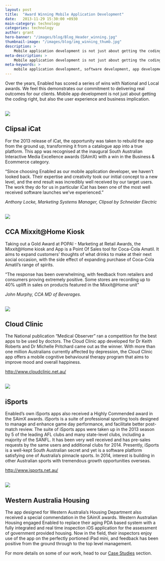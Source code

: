 ```yaml
---
layout: post
title:  "Award Winning Mobile Application Development"
date:   2013-11-29 15:30:00 +0930
main-category: technology
categories: technology
author: grant
hero-banner: "/images/blog/Blog_Header_winning.jpg"
thumbnail-image: "/images/blog/img_winning_thumb.jpg"
description: >
    Mobile application development is not just about getting the coding right, but also the user experience and business implication.
meta-description: >
    Mobile application development is not just about getting the coding right, but also the user experience and business implication.
meta-keywords: >
    mobile application development, software development, app development
---
```


Over the years, Enabled has scored a series of wins with National and Local awards. We feel this demonstrates our commitment to delivering real outcomes for our clients. Mobile app development is not just about getting the coding right, but also the user experience and business implication. 
<br />
<br />

![](/images/blog/award_clipsalicat.jpg)

Clipsal iCat
------------
For the 2013 release of iCat, the opportunity was taken to rebuild the app from the ground up, transforming it from a catalogue app into a true platform. This app was recognised at the inaugural South Australian Interactive Media Excellence awards (SAimX) with a win in the Business & Ecommerce category.

<div class="non-twitter-quote">
“Since choosing Enabled as our mobile application developer, we haven’t looked back. Their expertise and creativity took our initial concept to a new level, and the end result was incredibly well received by our target users. The work they do for us in particular iCat has been one of the most well received software launches we’ve experienced.”
</div>

_Anthony Locke, Marketing Systems Manager, Clipsal by Schneider Electric_
<br />
<br />

![](/images/blog/award_mixxitathome.jpg)

CCA Mixxit@Home Kiosk
---------------------
Taking out a Gold Award at POPAI - Marketing at Retail Awards, the Mixxit@Home kiosk and App is a Point Of Sales tool for Coca-Cola Amatil. It aims to expand customers’ thoughts of what drinks to make at their next social occasion, with the side effect of expanding purchase of Coca-Cola Amatil’s range of spirits. 

<div class="non-twitter-quote">
“The response has been overwhelming, with feedback from retailers and consumers proving extremely positive. Some stores are recording up to 40% uplift in sales on products featured in the Mixxit@Home unit”
</div>

_John Murphy, CCA MD of Beverages._
<br />
<br />

![](/images/blog/award_cloudclinic.jpg)


Cloud Clinic
------------

The National publication “Medical Observer” ran a competition for the best apps to be used by doctors. The Cloud Clinic app developed for Dr Keith Roberts and Dr Michelle Pritchard came out as the winner. With more than one million Australians currently affected by depression, the Cloud Clinic app offers a mobile cognitive behavioural therapy program that aims to improve mood and overall happiness.

<http://www.cloudclinic.net.au/>
<br />
<br />

![](/images/blog/award_isports.jpg)

iSports
-------

Enabled’s own iSports apps also received a Highly Commended award in the SAimX awards. iSports is a suite of professional sporting tools designed to manage and enhance game day performance, and facilitate better post-match review. The suite of iSports apps were taken up in the 2013 season by 5 of the leading AFL clubs and many state-level clubs, including a majority of the SANFL. It has been very well received and has pre-sales requests by the same users and additional clubs for 2014. 
Presently, iSports is a well-kept South Australian secret and yet is a software platform satisfying one of Australia’s pinnacle sports. In 2014, interest is building in other Australian sports with tremendous growth opportunities overseas. 

<http://www.isports.net.au/>
<br />
<br />

![](/images/blog/award_wahousing.jpg)

Western Australia Housing
-------------------------

The app designed for Western Australia’s Housing Department also received a special commendation in the SAimX awards. Western Australian Housing engaged Enabled to replace their aging PDA based system with a fully integrated and real time inspection iOS application for the assessment of government provided housing. Now in the field, their inspectors enjoy use of the app on the perfectly portioned iPad mini, and feedback has been positive from the ground through to the top level management.

For more details on some of our work, head to our [Case Studies](/our-work) section.

